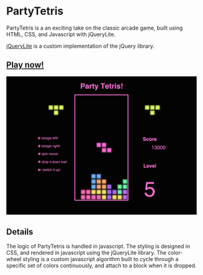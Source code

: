 
# PartyTetris

PartyTetris is a an exciting take on the classic arcade game, built using HTML, CSS, and Javascript with jQueryLite.

[jQueryLite](../../../jQueryLite) is a custom implementation of the jQuery library.

## <a href='http://pmckelvy1.github.io/PartyTetris/'>Play now!</a>

![PartyTetris!](/party-tetris-screenshot.jpg "PartyTetris")

## Details

The logic of PartyTetris is handled in javascript.  The styling is designed in CSS, and rendered in javascript using the jQueryLite library.  The color-wheel styling is a custom javascript algorithm built to cycle through a specific set of colors continuously, and attach to a block when it is dropped.

